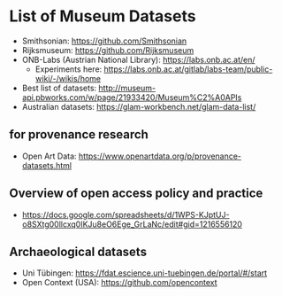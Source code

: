 # List of Museum Datasets

* Smithsonian: https://github.com/Smithsonian
* Rijksmuseum: https://github.com/Rijksmuseum
* ONB-Labs (Austrian National Library): https://labs.onb.ac.at/en/
  * Experiments here: https://labs.onb.ac.at/gitlab/labs-team/public-wiki/-/wikis/home
* Best list of datasets: http://museum-api.pbworks.com/w/page/21933420/Museum%C2%A0APIs
* Australian datasets: https://glam-workbench.net/glam-data-list/

## for provenance research
* Open Art Data: https://www.openartdata.org/p/provenance-datasets.html


## Overview of open access policy and practice
* https://docs.google.com/spreadsheets/d/1WPS-KJptUJ-o8SXtg00llcxq0IKJu8eO6Ege_GrLaNc/edit#gid=1216556120

## Archaeological datasets
* Uni Tübingen: https://fdat.escience.uni-tuebingen.de/portal/#/start
* Open Context (USA): https://github.com/opencontext
